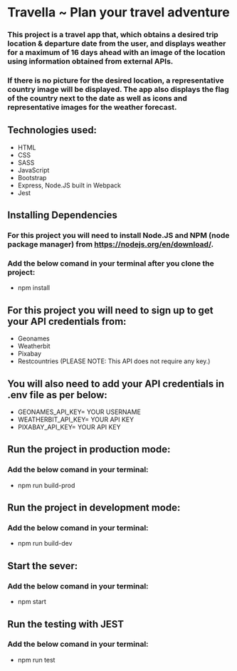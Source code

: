 # Travella ~ Plan your travel adventure
### This project is a travel app that, which obtains a desired trip location & departure date from the user, and displays weather for a maximum of 16 days ahead with an image of the location using information obtained from external APIs. 

### If there is no picture for the desired location, a representative country image will be displayed. The app also displays the flag of the country next to the date as well as icons and representative images for the weather forecast.

## Technologies used:
* HTML
* CSS
* SASS
* JavaScript
* Bootstrap
* Express, Node.JS built in Webpack
* Jest

## Installing Dependencies
### For this project you will need to install Node.JS and NPM (node package manager) from https://nodejs.org/en/download/.
### Add the below comand in your terminal after you clone the project:

* npm install

## For this project you will need to sign up to get your API credentials from: 
* Geonames
* Weatherbit
* Pixabay
* Restcountries (PLEASE NOTE: This API does not require any key.)

## You will also need to add your API credentials in .env file as per below:

* GEONAMES_API_KEY= YOUR USERNAME
* WEATHERBIT_API_KEY= YOUR API KEY
* PIXABAY_API_KEY= YOUR API KEY

## Run the project in production mode:
### Add the below comand in your terminal:

* npm run build-prod 

## Run the project in development mode:
### Add the below comand in your terminal:

* npm run build-dev

## Start the sever:
### Add the below comand in your terminal:

* npm start

## Run the testing with JEST 
### Add the below comand in your terminal:

* npm run test


